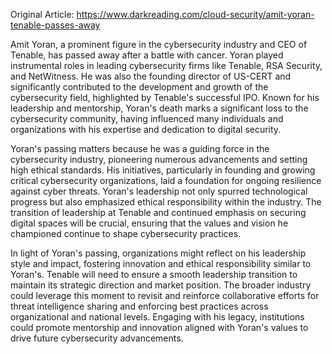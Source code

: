 Original Article: https://www.darkreading.com/cloud-security/amit-yoran-tenable-passes-away

Amit Yoran, a prominent figure in the cybersecurity industry and CEO of Tenable, has passed away after a battle with cancer. Yoran played instrumental roles in leading cybersecurity firms like Tenable, RSA Security, and NetWitness. He was also the founding director of US-CERT and significantly contributed to the development and growth of the cybersecurity field, highlighted by Tenable's successful IPO. Known for his leadership and mentorship, Yoran's death marks a significant loss to the cybersecurity community, having influenced many individuals and organizations with his expertise and dedication to digital security. 

Yoran's passing matters because he was a guiding force in the cybersecurity industry, pioneering numerous advancements and setting high ethical standards. His initiatives, particularly in founding and growing critical cybersecurity organizations, laid a foundation for ongoing resilience against cyber threats. Yoran's leadership not only spurred technological progress but also emphasized ethical responsibility within the industry. The transition of leadership at Tenable and continued emphasis on securing digital spaces will be crucial, ensuring that the values and vision he championed continue to shape cybersecurity practices.

In light of Yoran's passing, organizations might reflect on his leadership style and impact, fostering innovation and ethical responsibility similar to Yoran's. Tenable will need to ensure a smooth leadership transition to maintain its strategic direction and market position. The broader industry could leverage this moment to revisit and reinforce collaborative efforts for threat intelligence sharing and enforcing best practices across organizational and national levels. Engaging with his legacy, institutions could promote mentorship and innovation aligned with Yoran's values to drive future cybersecurity advancements.